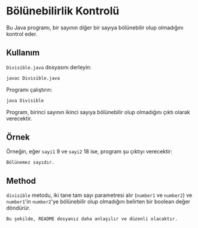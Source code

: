 # Bölünebilirlik Kontrolü
Bu Java programı, bir sayının diğer bir sayıya bölünebilir olup olmadığını kontrol eder.

## Kullanım
`Divisible.java` dosyasını derleyin:

```bash
javac Divisible.java
```

Programı çalıştırın:

```bash
java Divisible
```

Program, birinci sayının ikinci sayıya bölünebilir olup olmadığını çıktı olarak verecektir.

## Örnek
Örneğin, eğer `sayi1` 9 ve `sayi2` 18 ise, program şu çıktıyı verecektir:

```
Bölünemez sayıdır.
```

## Method
`divisible` metodu, iki tane tam sayı parametresi alır (`number1` ve `number2`) ve `number1`'in `number2`'ye bölünebilir olup olmadığını belirten bir boolean değer döndürür.
```
Bu şekilde, README dosyanız daha anlaşılır ve düzenli olacaktır.

